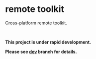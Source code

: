 
# remote toolkit

Cross-platform remote toolkit.

<br>

**This project is under rapid development.**

**Please see [dev](https://github.com/remotetoolkit/remotetoolkit/tree/dev) branch for details.**
